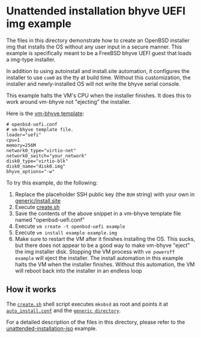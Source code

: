 # Unattended installation bhyve UEFI img example

The files in this directory demonstrate how to create an OpenBSD installer
img that installs the OS without any user input in a secure manner.
This example is specifically meant to be a FreeBSD bhyve UEFI guest
that loads a img-type installer.

In addition to using autoinstall and install.site automation, it
configures the installer to use `com0` as the tty at build time.
Without this customization, the installer and newly-installed OS
will not write the bhyve serial console.

This example halts the VM's CPU when the installer finishes. It does this
to work around vm-bhyve not "ejecting" the installer.

Here is the [vm-bhyve template](https://github.com/churchers/vm-bhyve):

```
# openbsd-uefi.conf
# vm-bhyve template file.
loader="uefi"
cpu=1
memory=256M
network0_type="virtio-net"
network0_switch="your_network"
disk0_type="virtio-blk"
disk0_name="disk0.img"
bhyve_options="-w"
```

To try this example, do the following:

1. Replace the placeholder SSH public key (the `BUH` string) with your own in
   [generic/install.site](generic/install.site)
2. Execute [create.sh](create.sh)
3. Save the contents of the above snippet in a vm-bhyve template file named
   "openbsd-uefi.conf"
4. Execute `vm create -t openbsd-uefi example`
5. Execute `vm install example example.img`
6. Make sure to restart the VM after it finishes installing the OS.
   This sucks, but there does not appear to be a good way to make
   vm-bhyve "eject" the img installer disk. Stopping the VM process
   with `vm poweroff example` will eject the installer. The install
   automation in this example halts the VM when the installer finishes.
   Without this automation, the VM will reboot back into the installer
   in an endless loop

## How it works

The [`create.sh`](create.sh) shell script executes `mkobsd` as root
and points it at [`auto_install.conf`](auto_install.conf) and the
[`generic directory`](generic).

For a detailed description of the files in this directory, please refer
to the [unattended-installation-iso](../unattended-installation-iso) example.
